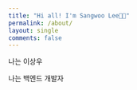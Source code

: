 ```yaml
---
title: "Hi all! I'm Sangwoo Lee👋🏻"
permalink: /about/
layout: single
comments: false
---
```


나는 이상우

나는 백엔드 개발자
